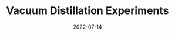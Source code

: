 ---
title: "Vacuum Distillation Experiments"
description: "This is a summary of all the vacuum distillation experiments run by the community and their results."
lead: "This is a summary of all the vacuum distillation experiments run by the community and their results."
date: 2022-07-14
lastmod: 2022-07-14
draft: false
images: []
menu:
  docs:
    parent: "vacuum-distilling\\experiments"
weight: 0
toc: true
---